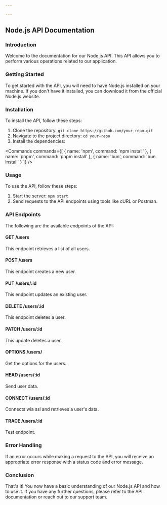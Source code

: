 ```yaml
---

---
```


<script>
  import { Commands } from "$lib/components";
</script>

## Node.js API Documentation

### Introduction
Welcome to the documentation for our Node.js API. This API allows you to perform various operations related to our application.

### Getting Started
To get started with the API, you will need to have Node.js installed on your machine. If you don't have it installed, you can download it from the official Node.js website.

### Installation
To install the API, follow these steps:
1. Clone the repository: `git clone https://github.com/your-repo.git`
2. Navigate to the project directory: `cd your-repo`
3. Install the dependencies:

<Commands
  commands={[
    {
      name: 'npm',
      command: 'npm install'
    },
    {
      name: 'pnpm',
      command: 'pnpm install'
    },
    {
      name: 'bun',
      command: 'bun install'
    }
  ]}
/>

### Usage
To use the API, follow these steps:
1. Start the server: `npm start`
2. Send requests to the API endpoints using tools like cURL or Postman.

### API Endpoints
The following are the available endpoints of the API:

#### GET /users
This endpoint retrieves a list of all users.

#### POST /users
This endpoint creates a new user.

#### PUT /users/:id
This endpoint updates an existing user.

#### DELETE /users/:id
This endpoint deletes a user.

#### PATCH /users/:id
This update deletes a user.

#### OPTIONS /users/
Get the options for the users.

#### HEAD /users/:id
Send user data.

#### CONNECT /users/:id
Connects wia ssl and retrieves a user's data.

#### TRACE /users/:id
Test endpoint.

### Error Handling
If an error occurs while making a request to the API, you will receive an appropriate error response with a status code and error message.

### Conclusion
That's it! You now have a basic understanding of our Node.js API and how to use it. If you have any further questions, please refer to the API documentation or reach out to our support team.
